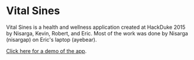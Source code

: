 # Vital Sines
Vital Sines is a health and wellness application created at HackDuke 2015 by Nisarga, Kevin, Robert, and Eric. Most of the work was done by Nisarga (nisargap) on Eric's laptop (ayebear).

[Click here for a demo of the app](http://vitalsines.me/).
